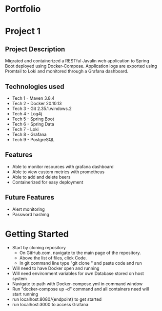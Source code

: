 # Portfolio

# Project 1

 ## Project Description

Migrated and containerized a RESTful Javalin web application to Spring Boot deployed using Docker-Compose. Application logs are exported using Promtail to Loki and monitored through a Grafana dashboard.

 ## Technologies used

* Tech 1 - Maven 3.8.4
* Tech 2 - Docker 20.10.13
* Tech 3 - Git 2.35.1.windows.2
* Tech 4 - Log4j
* Tech 5 - Spring Boot
* Tech 6 - Spring Data
* Tech 7 - Loki
* Tech 8 - Grafana
* Tech 9 - PostgreSQL

## Features

* Able to monitor resources with grafana dashboard
* Able to view custom metrics with prometheus
* Able to add and delete beers
* Containerized for easy deployment

## Future Features

* Alert monitoring
* Password hashing

# Getting Started

* Start by cloning repository
   * On GitHub.com, navigate to the main page of the repository.
   * Above the list of files, click Code.
   * In git command line type "git clone " and paste code and run
* Will need to have Docker open and running
* Will need environment variables for own Database stored on host system
* Navigate to path with Docker-compose.yml in command window
* Run "docker-compose up -d" command and all containers need will start running
* run localhost:8080/{endpoint} to get started
* run localhost:3000 to access Grafana
